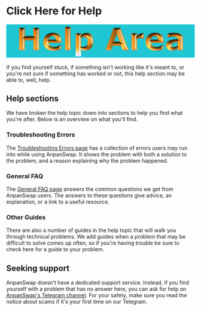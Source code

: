 # Click Here for Help

![](img-help-2021-10-10-15-43-53.png)

If you find yourself stuck, if something isn't working like it's meant to, or you're not sure if something has worked or not, this help section may be able to, well, help.

## Help sections

We have broken the help topic down into sections to help you find what you're after. Below is an overview on what you'll find.

### Troubleshooting Errors

The [Troubleshooting Errors page](https://docs.anpanswap.finance/help/troubleshooting) has a collection of errors users may run into while using AnpanSwap. It shows the problem with both a solution to the problem, and a reason explaining why the problem happened.

### General FAQ

The [General FAQ page](https://docs.anpanswap.finance/help/faq) answers the common questions we get from AnpanSwap users. The answers to these questions give advice, an explanation, or a link to a useful resource.

### Other Guides

There are also a number of guides in the help topic that will walk you through technical problems. We add guides when a problem that may be difficult to solve comes up often, so if you're having trouble be sure to check here for a guide to your problem.

## Seeking support

AnpanSwap doesn't have a dedicated support service. Instead, if you find yourself with a problem that has no answer here, you can ask for help on [AnpanSwap's Telegram channel](https://t.me/anpanswap). For your safety, make sure you read the notice about scams if it's your first time on our Telegram.